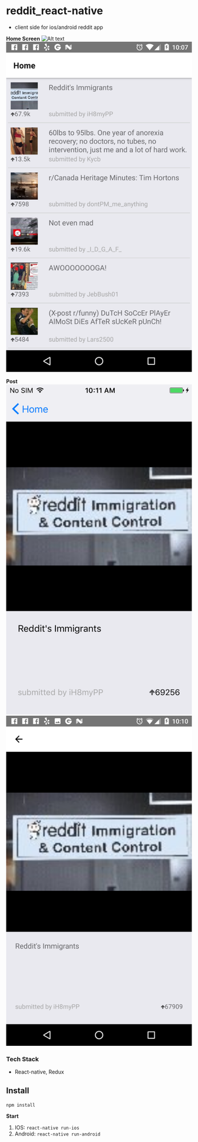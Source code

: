 # reddit_react-native
- client side for ios/android reddit app

**Home Screen**
![Alt text](/screenshots/homeIOS.png=20x40 "Home IOS")
![Alt text](/screenshots/homeAndroid.png?raw=true "Home Android")

**Post**
![Alt text](/screenshots/postIOS.png?raw=true "Post Item IOS")
![Alt text](/screenshots/postAndroid.png?raw=true "Post Item Android")

### Tech Stack
- React-native, Redux

## Install
`npm install`

**Start**
1. IOS: `react-native run-ios`
2. Android: `react-native run-android`
